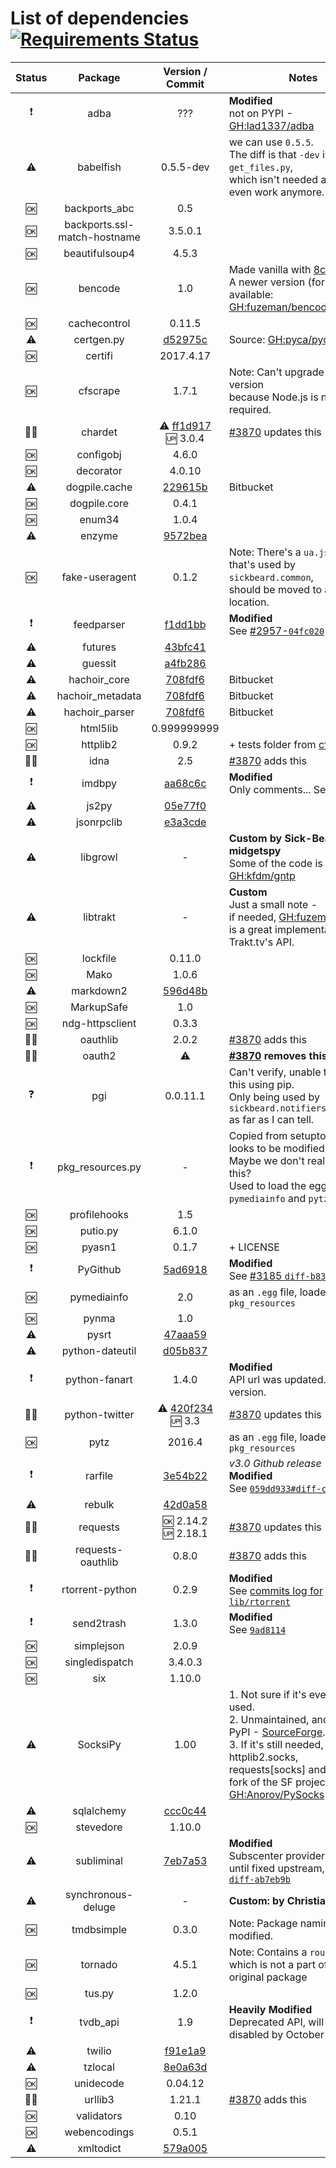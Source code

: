 List of dependencies [![Requirements Status](https://requires.io/github/SickRage/SickRage/requirements.svg?branch=feature%2Frequirements)](https://requires.io/github/SickRage/SickRage/requirements/?branch=feature%2Frequirements)
======================

 Status   |  Package  |  Version / Commit  | Notes
:-------: | :-------: | :----------------: | -----
:exclamation: | adba | ??? | **Modified**<br>not on PYPI - [GH:lad1337/adba](https://github.com/lad1337/adba)
:warning: | babelfish | 0.5.5-dev | we can use `0.5.5`.<br>The diff is that `-dev` includes `get_files.py`,<br>which isn't needed and doesn't even work anymore.
:ok: | backports_abc | 0.5 | 
:ok: | backports.ssl-match-hostname | 3.5.0.1 | 
:ok: | beautifulsoup4 | 4.5.3 | 
:ok: | bencode | 1.0 | Made vanilla with [8c4278a](https://github.com/SickRage/SickRage/commit/8c4278a52bf30a02914aa85c9b9ba5ad61021bea).<br>A newer version (fork) is available: [GH:fuzeman/bencode.py](https://github.com/fuzeman/bencode.py)
:ok: | cachecontrol | 0.11.5 | 
:warning: | certgen.py | [d52975c](https://github.com/pyca/pyopenssl/blob/d52975cef3a36e18552aeb23de7c06aa73d76454/examples/certgen.py) | Source: [GH:pyca/pyopenssl](https://github.com/pyca/pyopenssl/blob/master/examples/certgen.py)
:ok: | certifi | 2017.4.17
:ok: | cfscrape | 1.7.1 | Note: Can't upgrade to latest version<br>because Node.js is now required.
:construction::up: | chardet | :warning: [ff1d917](https://github.com/chardet/chardet/tree/ff1d9173dc4304899d6aa982d3a12f171a82da1c)<br>:up: 3.0.4 | [#3870](https://github.com/SickRage/SickRage/pull/3870) updates this
:ok: | configobj | 4.6.0
:ok: | decorator | 4.0.10
:warning: | dogpile.cache | [229615b](https://bitbucket.org/zzzeek/dogpile.cache/src/229615be466d00c9c135a90d8965679ab3e4edaa/dogpile/)  | Bitbucket
:ok: | dogpile.core | 0.4.1
:ok: | enum34 | 1.0.4
:warning: | enzyme | [9572bea](https://github.com/Diaoul/enzyme/tree/9572bea606a6145dad153cd712653d6cf10ef18e)
:ok: | fake-useragent | 0.1.2  | Note: There's a `ua.json` file that's used by `sickbeard.common`,<br>should be moved to a better location.
:exclamation: | feedparser | [f1dd1bb](https://github.com/kurtmckee/feedparser/tree/f1dd1bb923ebfe6482fc2521c1f150b4032289ec) | **Modified**<br>See [#2957-`04fc020`](https://github.com/SickRage/SickRage/pull/2957/commits/04fc020d315acd4e947a30a5b7653c507b91b5ac)
:warning: | futures | [43bfc41](https://github.com/agronholm/pythonfutures/tree/43bfc41626208d78f4db1839e2808772defdfdca)
:warning: | guessit | [a4fb286](https://github.com/guessit-io/guessit/tree/a4fb2865d4b697397aa976388bbd0edf558a24fb)
:warning: | hachoir_core | [708fdf6](https://bitbucket.org/haypo/hachoir/src/708fdf64a982ba2e638aa59d94f143112066b8ce/hachoir-core/hachoir_core/)  | Bitbucket
:warning: | hachoir_metadata | [708fdf6](https://bitbucket.org/haypo/hachoir/src/708fdf64a982ba2e638aa59d94f143112066b8ce/hachoir-metadata/hachoir_metadata/)  | Bitbucket
:warning: | hachoir_parser | [708fdf6](https://bitbucket.org/haypo/hachoir/src/708fdf64a982ba2e638aa59d94f143112066b8ce/hachoir-parser/hachoir_parser/)  | Bitbucket
:ok: | html5lib | 0.999999999
:ok: | httplib2 | 0.9.2 | + tests folder from [cf631a7](https://github.com/httplib2/httplib2/tree/cf631a73e2f3f43897b65206127ced82382d35f5)
:construction::heavy_plus_sign: | idna | 2.5 | [#3870](https://github.com/SickRage/SickRage/pull/3870) adds this
:exclamation: | imdbpy | [aa68c6c](https://github.com/alberanid/imdbpy/tree/aa68c6c919eae91bbd5cebc49866a78ce67dc9ea)  | **Modified**<br>Only comments... See [#3697](https://github.com/SickRage/SickRage/pull/3697)
:warning: | js2py | [05e77f0](https://github.com/PiotrDabkowski/Js2Py/tree/05e77f0d4ffe91ef418a93860e666962cfd193b8)
:warning: | jsonrpclib | [e3a3cde](https://github.com/joshmarshall/jsonrpclib/tree/e3a3cdedc9577b25b91274815b38ba7f3bc43c68)
:warning: | libgrowl | - | **Custom by Sick-Beard's midgetspy**<br>Some of the code is from [GH:kfdm/gntp](https://github.com/kfdm/gntp)
:warning: | libtrakt | - | **Custom**<br>Just a small note -<br>if needed, [GH:fuzeman/trakt.py](https://github.com/fuzeman/trakt.py) is a great implementation of Trakt.tv's API.
:ok: | lockfile | 0.11.0
:ok: | Mako | 1.0.6
:warning: | markdown2 | [596d48b](https://github.com/trentm/python-markdown2/tree/596d48b4279259561ca96329538c65de4c00edde)
:ok: | MarkupSafe | 1.0
:ok: | ndg-httpsclient | 0.3.3
:construction::heavy_plus_sign: | oauthlib | 2.0.2 | [#3870](https://github.com/SickRage/SickRage/pull/3870) adds this
:construction::x: | oauth2 | :warning: | **[#3870](https://github.com/SickRage/SickRage/pull/3870) removes this**
:question: | pgi | 0.0.11.1 | Can't verify, unable to install this using pip.<br>Only being used by `sickbeard.notifiers.libnotify` as far as I can tell.
:exclamation: | pkg_resources.py | - | Copied from setuptools and looks to be modified.<br>Maybe we don't really need this?<br>Used to load the egg files for `pymediainfo` and `pytz`.
:ok: | profilehooks | 1.5
:ok: | putio.py | 6.1.0
:ok: | pyasn1 | 0.1.7 | + LICENSE
:exclamation: | PyGithub | [5ad6918](https://github.com/PyGithub/PyGithub/tree/5ad69189ea527334a4501b73b6641a7757519e34) | **Modified**<br>See [#3185 `diff-b83eae1`](https://github.com/SickRage/SickRage/pull/3185/files#diff-b83eae1ebdf7d9aac4aedd1568ca6c8a)
:ok: | pymediainfo | 2.0  | as an `.egg` file, loaded by `pkg_resources`
:ok: | pynma | 1.0
:warning: | pysrt | [47aaa59](https://github.com/byroot/pysrt/tree/47aaa592c3bc185cd2bc1d58d1451bf98be3c1ef)
:warning: | python-dateutil | [d05b837](https://github.com/dateutil/dateutil/tree/d05b837d2b6ce2be8e6901ec2ccc4966cf0aae08)
:exclamation: | python-fanart | 1.4.0 | **Modified**<br>API url was updated. No newer version.
:construction::up: | python-twitter | :warning: [420f234](https://github.com/bear/python-twitter/tree/420f23488970e01d179390b55d0f8bc036eb81b4)<br>:up: 3.3 | [#3870](https://github.com/SickRage/SickRage/pull/3870) updates this
:ok: | pytz | 2016.4  | as an `.egg` file, loaded by `pkg_resources`
:exclamation: | rarfile | [3e54b22](https://github.com/markokr/rarfile/tree/3e54b222c8703eea64cd07102df7bb9408b582b3) | *v3.0 Github release*<br>**Modified**<br>See [`059dd933#diff-c1f4e96`](https://github.com/SickRage/SickRage/commit/059dd933b9da3a0f83c6cbb4f47c198e5a957fc6#diff-c1f4e968aa545d42d2e462672169da4a)
:warning: | rebulk | [42d0a58](https://github.com/Toilal/rebulk/tree/42d0a58af9d793334616a6582f2a83b0fae0dd5f)
:construction::up: | requests | :ok: 2.14.2<br>:up: 2.18.1 | [#3870](https://github.com/SickRage/SickRage/pull/3870) updates this
:construction::heavy_plus_sign: | requests-oauthlib | 0.8.0 | [#3870](https://github.com/SickRage/SickRage/pull/3870) adds this
:exclamation: | rtorrent-python | 0.2.9  | **Modified**<br>See [commits log for `lib/rtorrent`](https://github.com/SickRage/SickRage/commits/master/lib/rtorrent)
:exclamation: | send2trash | 1.3.0  | **Modified**<br>See [`9ad8114`](https://github.com/SickRage/SickRage/commit/9ad811432ab0ca3292410d29464ce2532361eb55)
:ok: | simplejson | 2.0.9
:ok: | singledispatch | 3.4.0.3
:ok: | six | 1.10.0
:warning: | SocksiPy | 1.00 | 1. Not sure if it's even being used.<br>2. Unmaintained, and not on PyPI - [SourceForge](https://sourceforge.net/projects/socksipy/files/socksipy/SocksiPy%201.00).<br>3. If it's still needed, there's httplib2.socks, requests[socks] and a new fork of the SF project @ [GH:Anorov/PySocks](https://github.com/Anorov/PySocks)
:warning: | sqlalchemy | [ccc0c44](https://github.com/zzzeek/sqlalchemy/tree/ccc0c44c3a60fc4906e5e3b26cc6d2b7a69d33bf)
:ok: | stevedore | 1.10.0
:warning: | subliminal | [7eb7a53](https://github.com/Diaoul/subliminal/tree/7eb7a53fe6bcaf3e01a6b44c8366faf7c96f7f1b) | **Modified**<br>Subscenter provider disabled until fixed upstream, [#3825 `diff-ab7eb9b`](https://github.com/SickRage/SickRage/pull/3825/files#diff-ab7eb9ba0a2d4c74c16795ff40f2bd62)
:warning: | synchronous-deluge | - | **Custom: by Christian Dale**
:ok: | tmdbsimple | 0.3.0  | Note: Package naming is modified.
:ok: | tornado | 4.5.1 | Note: Contains a `routes.py` file,<br>which is not a part of the original package
:ok: | tus.py | 1.2.0
:exclamation: | tvdb_api | 1.9  | **Heavily Modified**<br>Deprecated API, will be disabled by October 1st, 2017
:warning: | twilio | [f91e1a9](https://github.com/twilio/twilio-python/tree/f91e1a9e6f4e0a60589b2b90cb66b89b879b9c3e)
:warning: | tzlocal | [8e0a63d](https://github.com/regebro/tzlocal/tree/8e0a63ddbf50ff9e5b1d23b540cdc343efe1a4af)
:ok: | unidecode | 0.04.12
:construction::heavy_plus_sign: | urllib3 | 1.21.1 | [#3870](https://github.com/SickRage/SickRage/pull/3870) adds this
:ok: | validators | 0.10
:ok: | webencodings | 0.5.1
:warning: | xmltodict | [579a005](https://github.com/martinblech/xmltodict/tree/579a00520315e30681e0f0f81de645ce5680ed47)
